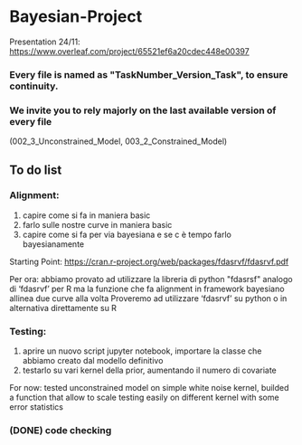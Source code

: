 # Bayesian-Project

Presentation 24/11: https://www.overleaf.com/project/65521ef6a20cdec448e00397

### Every file is named as "TaskNumber_Version_Task", to ensure continuity.

### We invite you to rely majorly on the last available version of every file 
(002_3_Unconstrained_Model, 003_2_Constrained_Model)

## To do list
### Alignment:
1. capire come si fa in maniera basic
2. farlo sulle nostre curve in maniera basic
3. capire come si fa per via bayesiana e se c è tempo farlo bayesianamente

Starting Point: https://cran.r-project.org/web/packages/fdasrvf/fdasrvf.pdf

Per ora: abbiamo provato ad utilizzare la libreria di python "fdasrsf" analogo di ‘fdasrvf’ per R ma la funzione che fa alignment in framework bayesiano allinea due curve alla volta
Proveremo ad utilizzare ‘fdasrvf’ su python o in alternativa direttamente su R


### Testing:  
1. aprire un nuovo script jupyter notebook, importare la classe che abbiamo creato dal modello definitivo
2. testarlo su vari kernel della prior, aumentando il numero di covariate

For now: tested unconstrained model on simple white noise kernel, builded a function that allow to scale testing easily on different kernel with some error statistics

### (DONE) code checking
